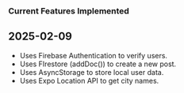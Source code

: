 ### Current Features Implemented

## 2025-02-09
- Uses Firebase Authentication to verify users.
- Uses FIrestore (addDoc()) to create a new post.
- Uses AsyncStorage to store local user data.
- Uses Expo Location API to get city names.